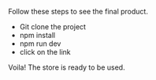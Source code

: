 Follow these steps to see the final product. 
- Git clone the project
- npm install
- npm run dev
- click on the link

Voila! The store is ready to be used. 

